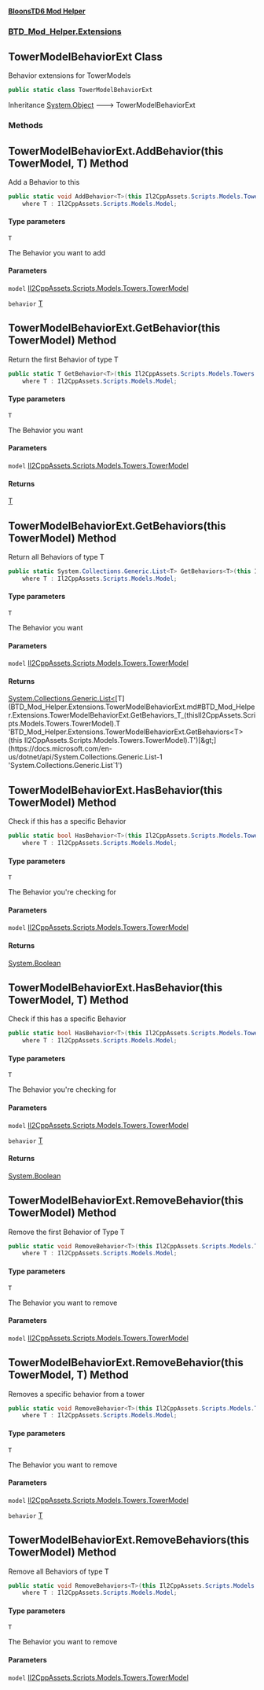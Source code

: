 #### [BloonsTD6 Mod Helper](README.md 'README')
### [BTD_Mod_Helper.Extensions](README.md#BTD_Mod_Helper.Extensions 'BTD_Mod_Helper.Extensions')

## TowerModelBehaviorExt Class

Behavior extensions for TowerModels

```csharp
public static class TowerModelBehaviorExt
```

Inheritance [System.Object](https://docs.microsoft.com/en-us/dotnet/api/System.Object 'System.Object') &#129106; TowerModelBehaviorExt
### Methods

<a name='BTD_Mod_Helper.Extensions.TowerModelBehaviorExt.AddBehavior_T_(thisIl2CppAssets.Scripts.Models.Towers.TowerModel,T)'></a>

## TowerModelBehaviorExt.AddBehavior<T>(this TowerModel, T) Method

Add a Behavior to this

```csharp
public static void AddBehavior<T>(this Il2CppAssets.Scripts.Models.Towers.TowerModel model, T behavior)
    where T : Il2CppAssets.Scripts.Models.Model;
```
#### Type parameters

<a name='BTD_Mod_Helper.Extensions.TowerModelBehaviorExt.AddBehavior_T_(thisIl2CppAssets.Scripts.Models.Towers.TowerModel,T).T'></a>

`T`

The Behavior you want to add
#### Parameters

<a name='BTD_Mod_Helper.Extensions.TowerModelBehaviorExt.AddBehavior_T_(thisIl2CppAssets.Scripts.Models.Towers.TowerModel,T).model'></a>

`model` [Il2CppAssets.Scripts.Models.Towers.TowerModel](https://docs.microsoft.com/en-us/dotnet/api/Il2CppAssets.Scripts.Models.Towers.TowerModel 'Il2CppAssets.Scripts.Models.Towers.TowerModel')

<a name='BTD_Mod_Helper.Extensions.TowerModelBehaviorExt.AddBehavior_T_(thisIl2CppAssets.Scripts.Models.Towers.TowerModel,T).behavior'></a>

`behavior` [T](BTD_Mod_Helper.Extensions.TowerModelBehaviorExt.md#BTD_Mod_Helper.Extensions.TowerModelBehaviorExt.AddBehavior_T_(thisIl2CppAssets.Scripts.Models.Towers.TowerModel,T).T 'BTD_Mod_Helper.Extensions.TowerModelBehaviorExt.AddBehavior<T>(this Il2CppAssets.Scripts.Models.Towers.TowerModel, T).T')

<a name='BTD_Mod_Helper.Extensions.TowerModelBehaviorExt.GetBehavior_T_(thisIl2CppAssets.Scripts.Models.Towers.TowerModel)'></a>

## TowerModelBehaviorExt.GetBehavior<T>(this TowerModel) Method

Return the first Behavior of type T

```csharp
public static T GetBehavior<T>(this Il2CppAssets.Scripts.Models.Towers.TowerModel model)
    where T : Il2CppAssets.Scripts.Models.Model;
```
#### Type parameters

<a name='BTD_Mod_Helper.Extensions.TowerModelBehaviorExt.GetBehavior_T_(thisIl2CppAssets.Scripts.Models.Towers.TowerModel).T'></a>

`T`

The Behavior you want
#### Parameters

<a name='BTD_Mod_Helper.Extensions.TowerModelBehaviorExt.GetBehavior_T_(thisIl2CppAssets.Scripts.Models.Towers.TowerModel).model'></a>

`model` [Il2CppAssets.Scripts.Models.Towers.TowerModel](https://docs.microsoft.com/en-us/dotnet/api/Il2CppAssets.Scripts.Models.Towers.TowerModel 'Il2CppAssets.Scripts.Models.Towers.TowerModel')

#### Returns
[T](BTD_Mod_Helper.Extensions.TowerModelBehaviorExt.md#BTD_Mod_Helper.Extensions.TowerModelBehaviorExt.GetBehavior_T_(thisIl2CppAssets.Scripts.Models.Towers.TowerModel).T 'BTD_Mod_Helper.Extensions.TowerModelBehaviorExt.GetBehavior<T>(this Il2CppAssets.Scripts.Models.Towers.TowerModel).T')

<a name='BTD_Mod_Helper.Extensions.TowerModelBehaviorExt.GetBehaviors_T_(thisIl2CppAssets.Scripts.Models.Towers.TowerModel)'></a>

## TowerModelBehaviorExt.GetBehaviors<T>(this TowerModel) Method

Return all Behaviors of type T

```csharp
public static System.Collections.Generic.List<T> GetBehaviors<T>(this Il2CppAssets.Scripts.Models.Towers.TowerModel model)
    where T : Il2CppAssets.Scripts.Models.Model;
```
#### Type parameters

<a name='BTD_Mod_Helper.Extensions.TowerModelBehaviorExt.GetBehaviors_T_(thisIl2CppAssets.Scripts.Models.Towers.TowerModel).T'></a>

`T`

The Behavior you want
#### Parameters

<a name='BTD_Mod_Helper.Extensions.TowerModelBehaviorExt.GetBehaviors_T_(thisIl2CppAssets.Scripts.Models.Towers.TowerModel).model'></a>

`model` [Il2CppAssets.Scripts.Models.Towers.TowerModel](https://docs.microsoft.com/en-us/dotnet/api/Il2CppAssets.Scripts.Models.Towers.TowerModel 'Il2CppAssets.Scripts.Models.Towers.TowerModel')

#### Returns
[System.Collections.Generic.List&lt;](https://docs.microsoft.com/en-us/dotnet/api/System.Collections.Generic.List-1 'System.Collections.Generic.List`1')[T](BTD_Mod_Helper.Extensions.TowerModelBehaviorExt.md#BTD_Mod_Helper.Extensions.TowerModelBehaviorExt.GetBehaviors_T_(thisIl2CppAssets.Scripts.Models.Towers.TowerModel).T 'BTD_Mod_Helper.Extensions.TowerModelBehaviorExt.GetBehaviors<T>(this Il2CppAssets.Scripts.Models.Towers.TowerModel).T')[&gt;](https://docs.microsoft.com/en-us/dotnet/api/System.Collections.Generic.List-1 'System.Collections.Generic.List`1')

<a name='BTD_Mod_Helper.Extensions.TowerModelBehaviorExt.HasBehavior_T_(thisIl2CppAssets.Scripts.Models.Towers.TowerModel)'></a>

## TowerModelBehaviorExt.HasBehavior<T>(this TowerModel) Method

Check if this has a specific Behavior

```csharp
public static bool HasBehavior<T>(this Il2CppAssets.Scripts.Models.Towers.TowerModel model)
    where T : Il2CppAssets.Scripts.Models.Model;
```
#### Type parameters

<a name='BTD_Mod_Helper.Extensions.TowerModelBehaviorExt.HasBehavior_T_(thisIl2CppAssets.Scripts.Models.Towers.TowerModel).T'></a>

`T`

The Behavior you're checking for
#### Parameters

<a name='BTD_Mod_Helper.Extensions.TowerModelBehaviorExt.HasBehavior_T_(thisIl2CppAssets.Scripts.Models.Towers.TowerModel).model'></a>

`model` [Il2CppAssets.Scripts.Models.Towers.TowerModel](https://docs.microsoft.com/en-us/dotnet/api/Il2CppAssets.Scripts.Models.Towers.TowerModel 'Il2CppAssets.Scripts.Models.Towers.TowerModel')

#### Returns
[System.Boolean](https://docs.microsoft.com/en-us/dotnet/api/System.Boolean 'System.Boolean')

<a name='BTD_Mod_Helper.Extensions.TowerModelBehaviorExt.HasBehavior_T_(thisIl2CppAssets.Scripts.Models.Towers.TowerModel,T)'></a>

## TowerModelBehaviorExt.HasBehavior<T>(this TowerModel, T) Method

Check if this has a specific Behavior

```csharp
public static bool HasBehavior<T>(this Il2CppAssets.Scripts.Models.Towers.TowerModel model, out T behavior)
    where T : Il2CppAssets.Scripts.Models.Model;
```
#### Type parameters

<a name='BTD_Mod_Helper.Extensions.TowerModelBehaviorExt.HasBehavior_T_(thisIl2CppAssets.Scripts.Models.Towers.TowerModel,T).T'></a>

`T`

The Behavior you're checking for
#### Parameters

<a name='BTD_Mod_Helper.Extensions.TowerModelBehaviorExt.HasBehavior_T_(thisIl2CppAssets.Scripts.Models.Towers.TowerModel,T).model'></a>

`model` [Il2CppAssets.Scripts.Models.Towers.TowerModel](https://docs.microsoft.com/en-us/dotnet/api/Il2CppAssets.Scripts.Models.Towers.TowerModel 'Il2CppAssets.Scripts.Models.Towers.TowerModel')

<a name='BTD_Mod_Helper.Extensions.TowerModelBehaviorExt.HasBehavior_T_(thisIl2CppAssets.Scripts.Models.Towers.TowerModel,T).behavior'></a>

`behavior` [T](BTD_Mod_Helper.Extensions.TowerModelBehaviorExt.md#BTD_Mod_Helper.Extensions.TowerModelBehaviorExt.HasBehavior_T_(thisIl2CppAssets.Scripts.Models.Towers.TowerModel,T).T 'BTD_Mod_Helper.Extensions.TowerModelBehaviorExt.HasBehavior<T>(this Il2CppAssets.Scripts.Models.Towers.TowerModel, T).T')

#### Returns
[System.Boolean](https://docs.microsoft.com/en-us/dotnet/api/System.Boolean 'System.Boolean')

<a name='BTD_Mod_Helper.Extensions.TowerModelBehaviorExt.RemoveBehavior_T_(thisIl2CppAssets.Scripts.Models.Towers.TowerModel)'></a>

## TowerModelBehaviorExt.RemoveBehavior<T>(this TowerModel) Method

Remove the first Behavior of Type T

```csharp
public static void RemoveBehavior<T>(this Il2CppAssets.Scripts.Models.Towers.TowerModel model)
    where T : Il2CppAssets.Scripts.Models.Model;
```
#### Type parameters

<a name='BTD_Mod_Helper.Extensions.TowerModelBehaviorExt.RemoveBehavior_T_(thisIl2CppAssets.Scripts.Models.Towers.TowerModel).T'></a>

`T`

The Behavior you want to remove
#### Parameters

<a name='BTD_Mod_Helper.Extensions.TowerModelBehaviorExt.RemoveBehavior_T_(thisIl2CppAssets.Scripts.Models.Towers.TowerModel).model'></a>

`model` [Il2CppAssets.Scripts.Models.Towers.TowerModel](https://docs.microsoft.com/en-us/dotnet/api/Il2CppAssets.Scripts.Models.Towers.TowerModel 'Il2CppAssets.Scripts.Models.Towers.TowerModel')

<a name='BTD_Mod_Helper.Extensions.TowerModelBehaviorExt.RemoveBehavior_T_(thisIl2CppAssets.Scripts.Models.Towers.TowerModel,T)'></a>

## TowerModelBehaviorExt.RemoveBehavior<T>(this TowerModel, T) Method

Removes a specific behavior from a tower

```csharp
public static void RemoveBehavior<T>(this Il2CppAssets.Scripts.Models.Towers.TowerModel model, T behavior)
    where T : Il2CppAssets.Scripts.Models.Model;
```
#### Type parameters

<a name='BTD_Mod_Helper.Extensions.TowerModelBehaviorExt.RemoveBehavior_T_(thisIl2CppAssets.Scripts.Models.Towers.TowerModel,T).T'></a>

`T`

The Behavior you want to remove
#### Parameters

<a name='BTD_Mod_Helper.Extensions.TowerModelBehaviorExt.RemoveBehavior_T_(thisIl2CppAssets.Scripts.Models.Towers.TowerModel,T).model'></a>

`model` [Il2CppAssets.Scripts.Models.Towers.TowerModel](https://docs.microsoft.com/en-us/dotnet/api/Il2CppAssets.Scripts.Models.Towers.TowerModel 'Il2CppAssets.Scripts.Models.Towers.TowerModel')

<a name='BTD_Mod_Helper.Extensions.TowerModelBehaviorExt.RemoveBehavior_T_(thisIl2CppAssets.Scripts.Models.Towers.TowerModel,T).behavior'></a>

`behavior` [T](BTD_Mod_Helper.Extensions.TowerModelBehaviorExt.md#BTD_Mod_Helper.Extensions.TowerModelBehaviorExt.RemoveBehavior_T_(thisIl2CppAssets.Scripts.Models.Towers.TowerModel,T).T 'BTD_Mod_Helper.Extensions.TowerModelBehaviorExt.RemoveBehavior<T>(this Il2CppAssets.Scripts.Models.Towers.TowerModel, T).T')

<a name='BTD_Mod_Helper.Extensions.TowerModelBehaviorExt.RemoveBehaviors_T_(thisIl2CppAssets.Scripts.Models.Towers.TowerModel)'></a>

## TowerModelBehaviorExt.RemoveBehaviors<T>(this TowerModel) Method

Remove all Behaviors of type T

```csharp
public static void RemoveBehaviors<T>(this Il2CppAssets.Scripts.Models.Towers.TowerModel model)
    where T : Il2CppAssets.Scripts.Models.Model;
```
#### Type parameters

<a name='BTD_Mod_Helper.Extensions.TowerModelBehaviorExt.RemoveBehaviors_T_(thisIl2CppAssets.Scripts.Models.Towers.TowerModel).T'></a>

`T`

The Behavior you want to remove
#### Parameters

<a name='BTD_Mod_Helper.Extensions.TowerModelBehaviorExt.RemoveBehaviors_T_(thisIl2CppAssets.Scripts.Models.Towers.TowerModel).model'></a>

`model` [Il2CppAssets.Scripts.Models.Towers.TowerModel](https://docs.microsoft.com/en-us/dotnet/api/Il2CppAssets.Scripts.Models.Towers.TowerModel 'Il2CppAssets.Scripts.Models.Towers.TowerModel')